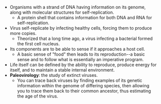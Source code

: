 - Organisms with a strand of DNA having information on its genome, along with molecular structures for self-replication.
	- A protein shell that contains information for both DNA and RNA for self-replication. 
- Virus self-replicate by infecting healthy cells, forcing them to produce more copies. 
	- Theorized that a long time ago, a virus infecting a bacterial formed the first cell nucleus.
- Its components are to be able to sense if it approaches a host cell.
	- A basic sense of "food"  then leads to its reproduction--a basic sense and to follow what is essentially an imperative program. 
- Life itself can be defined by the ability to reproduce, produce energy for itself, and to maintain a stable internal environment. 
- **Paleovirology**: the study of extinct viruses. 
	- You can trace back viruses by finding examples of its genetic information within the genome of differing species, then allowing you to trace them back to their common ancestor, thus estimating the age of the virus. 